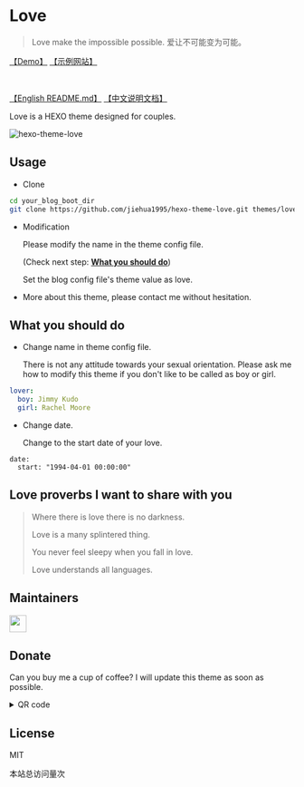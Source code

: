 # Love

> Love make the impossible possible. 爱让不可能变为可能。


[【Demo】](https://blog.jiehua1995.xyz/hexo-theme-love)
[【示例网站】](https://blog.jiehua1995.xyz/hexo-theme-love)

</br>

[【English README.md】](https://github.com/jiehua1995/hexo-theme-love/wiki/English-README.md)
[【中文说明文档】](https://github.com/jiehua1995/hexo-theme-love/wiki/%E4%B8%AD%E6%96%87-README.md)

Love is a HEXO theme designed for couples.

![hexo-theme-love](https://cdn.jsdelivr.net/gh/jiehua1995/CDN@master/ImageHosing/20200520010416.png)

## Usage

- Clone

```bash
cd your_blog_boot_dir
git clone https://github.com/jiehua1995/hexo-theme-love.git themes/love
```

- Modification

  Please modify the name in the theme config file.

  (Check next step: **[What you should do](https://github.com/jiehua1995/hexo-theme-love/blob/master/README.md#what-you-should-do)**)

  Set the blog config file's theme value as love.

- More about this theme, please contact me without hesitation.

## What you should do 

- Change name in theme config file.

  There is not any attitude towards your sexual orientation. Please ask me how to modify this theme if you don't like to be called as boy or girl.

```yaml
lover:
  boy: Jimmy Kudo 
  girl: Rachel Moore
```

- Change date.

  Change to the start date of your love.

```yacas
date:
  start: "1994-04-01 00:00:00"
```

## Love proverbs I want to share with you

>  Where there is love there is no darkness.
>
> Love is a many splintered thing.
>
> You never feel sleepy when you fall in love.
> 
> Love understands all languages.

## Maintainers

<a href="https://github.com/jiehua1995"><img src="https://blog.jiehua1995.xyz/img/avatar.jpeg" height="30px"></img></a>

## Donate

Can you buy me a cup of coffee? I will update this theme as soon as possible.
<details>
    <summary>QR code</summary>
    <img width="600" src="https://cdn.jsdelivr.net/gh/jiehua1995/CDN@master/ImageHosing/20200520024523.jpg" alt="sponsor">
</details>

## License
MIT

<script async src="//dn-lbstatics.qbox.me/busuanzi/2.3/busuanzi.pure.mini.js">
</script>
<span id="busuanzi_container_site_pv">
    本站总访问量<span id="busuanzi_value_site_pv"></span>次
</span>
